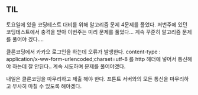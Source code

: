 ## TIL

토요일에 있을 코딩테스트 대비를 위해 알고리즘 문제 4문제를 풀었다. 
저번주에 있던 코딩테스트에서 충격을 받아 이번주는 미리 문제를 풀었다...
계속 꾸준히 알고리즘 문제를 풀어야 겠다....

클론코딩에서 카카오 로그인을 하는데 오류가 발생한다. content-type : application/x-ww-form-urlencoded;charset=utf-8 를
http 헤더에 넣어서 통신해야 하는데 잘 안된다..
계속 시도하며 문제를 풀어야겠다.

내일은 클론코딩을 마무리하고 제출 해야 한다.
프톤트 서버와의 모든 통신을 마무리하고 무사히 마칠 수 있도록 해야겠다.
